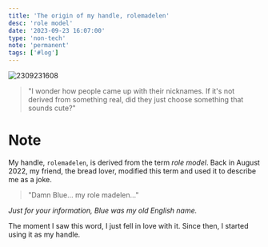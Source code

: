 ```yaml
---
title: 'The origin of my handle, rolemadelen'
desc: 'role model'
date: '2023-09-23 16:07:00'
type: 'non-tech'
note: 'permanent'
tags: ['#log']
---
```


![2309231608](/images/2309231608/origin-of-name.webp)

> "I wonder how people came up with their nicknames. If it's not derived from something real, did they just choose something that sounds cute?"

# Note

My handle, `rolemadelen`, is derived from the term _role model_. Back in August 2022, my friend, the bread lover, modified this term and used it to describe me as a joke.

> "Damn Blue... my role madelen..."

_Just for your information, Blue was my old English name._

The moment I saw this word, I just fell in love with it. Since then, I started using it as my handle.
